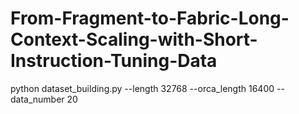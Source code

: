 # From-Fragment-to-Fabric-Long-Context-Scaling-with-Short-Instruction-Tuning-Data


python dataset_building.py  --length 32768 --orca_length 16400 --data_number 20